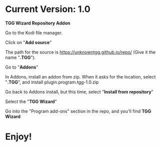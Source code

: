 # Current Version: 1.0


**TGG Wizard Repository Addon**


Go to the Kodi file manager.

Click on "**Add source**"

The path for the source is https://unknowntgg.github.io/repo/ (Give it the name "**.TGG**").

Go to "**Addons**"

In Addons, install an addon from zip. When it asks for the location, select "**.TGG**", and install plugin.program.tgg-1.0.zip

Go back to Addons install, but this time, select "**Install from repository**"

Select the "**TGG Wizard**"

Go into the "Program add-ons" section in the repo, and you'll find **TGG Wizard**


# Enjoy!
